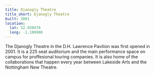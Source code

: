 ```yaml
---
title: Djanogly Theatre 
title_short: Djanogly Theatre
built: 2001
location:
  lat: 52.938478
  long: -1.189908
---
```


The Djanogly Theatre in the D.H. Lawrence Pavilion was first opened in 2001. It is a 225 seat auditorium and the main performance space on campus for proffesional touring companies. It is also home of the collaborations that happen every year between Lakeside Arts and the Nottingham New Theatre.